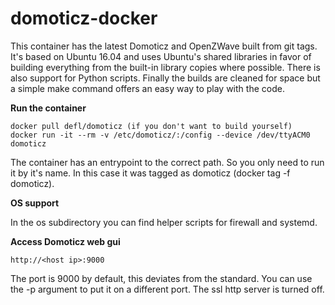 domoticz-docker
=====

This container has the latest Domoticz and OpenZWave built from git tags. It's based on Ubuntu 16.04 and uses Ubuntu's shared libraries in favor of building everything from the built-in library copies where possible. There is also support for Python scripts. Finally the builds are cleaned for space but a simple make command offers an easy way to play with the code.

**Run the container**

```
docker pull defl/domoticz (if you don't want to build yourself)
docker run -it --rm -v /etc/domoticz/:/config --device /dev/ttyACM0 domoticz
```

The container has an entrypoint to the correct path. So you only need to run it by it's name. In this case it was tagged as domoticz (docker tag -f <hash> domoticz).

**OS support**

In the os subdirectory you can find helper scripts for firewall and systemd.

**Access Domoticz web gui**

```
http://<host ip>:9000
```

The port is 9000 by default, this deviates from the standard. You can use the -p argument to put it on a different port. The ssl http server is turned off.

